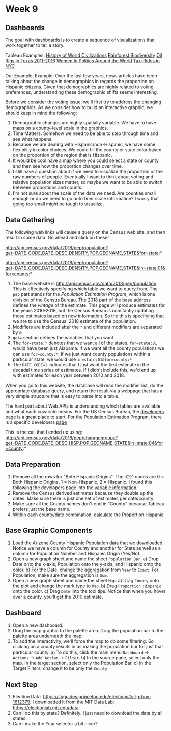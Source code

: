 # Week 9




## Dashboards

The goal with dashboards is to create a sequence of visualizations that work together to tell a story. 

Tableau Examples:
[History of World Civilizations](https://public.tableau.com/en-us/gallery/history-world?tab=featured&topic=greatest-hits)
[Rainforest Biodiversity](https://public.tableau.com/en-us/gallery/tale-rainforest?tab=featured&topic=greatest-hits)
[Oil Rigs in Texas 2011-2016](https://public.tableau.com/en-us/gallery/texan-oil-rigs?tab=featured&topic=greatest-hits)
[Women In Politics Around the World](https://public.tableau.com/en-us/gallery/women-politics-0?tab=featured&topic=greatest-hits)
[Taxi Rides in NYC](https://public.tableau.com/en-us/gallery/new-york-taxis?tab=featured&topic=greatest-hits)


Our Example:
Example: Over the last few years, news articles have been talking about the change in demographics in regards the proportion on Hispanic citizens. Given that demographics are highly related to voting preferences, understanding these demographic shifts seems interesting.

Before we consider the voting issue, we'll first try to address the changing demographics. As we consider how to build an interactive graphic, we should keep in mind the following:

1. Demographic changes are highly spatially variable. We have to have maps on a county-level scale in the graphics.
2. Time Matters. Somehow we need to be able to step through time and see what happens.
3. Because we are dealing with Hispanic/non-Hispanic, we have some flexibility in color choices. We could fill the county or state color based on the proportion of the region that is Hispanic.
4. It would be cool have a map where you could select a state or county and then see how the proportion changes over time.
5. I still have a question about if we need to visualize the proportion or the raw numbers of people. Eventually I want to think about voting and relative population sizes matter, so maybe we want to be able to switch between proportions and counts.
6. I'm not sure about the scale of the data we need. Are counties small enough or do we need to go onto finer scale information? I worry that going too small might be tough to visualize.





## Data Gathering

The following web links will cause a query on the Census web site, and then result in some data. Go ahead and click on these!

http://api.census.gov/data/2018/pep/population?get=DATE_CODE,DATE_DESC,DENSITY,POP,GEONAME,STATE&for=state:*

http://api.census.gov/data/2018/pep/population?get=DATE_CODE,DATE_DESC,DENSITY,POP,GEONAME,STATE&in=state:01&for=county:*

1. The base website is http://api.census.gov/data/2018/pep/population. This is effectively specifying which table we want to query from. The `pep` part stands for the *Population Estimation Program*, which is one division of the Census Bureau. The 2018 part of the base address defines the *vintage* of the estimate. This page will produce estimates for the years 2010-2018, but the Census Bureau is constantly updating those estimates based on new information. So the this is specifying that we are to use the Census' 2018 estimate of the population.
2. Modifiers are included after the `?` and different modifiers are separated by `&`
3. `get=` section defines the variables that you want 
4. The `for=state:*` denotes that we want all of the states. `for=state:01` would have been just Alabama. If we want all the county populations we can use `for=county:*`. If we just want county populations within a particular state, we would use `in=state:01&for=county:*`
5. The `DATE_CODE=1` indicates that I just want the first estimate in the decadal time series of estimates. If I didn't include this, we'd end up with estimates for each year between 2010 and 2018. 

When you go to this website, the database will read the modifier list, do the appropriate database query, and return the result via a webpage that has a very simple structure that is easy to parse into a table.

The hard part about Web APIs is understanding which tables are available and what each covariate means. For the US Census Bureau, the [developers](https://www.census.gov/developers/) page is a great place to start. For the Population Estimation Program, there is a specific developers [page](https://www.census.gov/data/developers/data-sets/popest-popproj/popest.html)

This is the call that I ended up using:
http://api.census.gov/data/2018/pep/charagegroups?get=DATE_CODE,DATE_DESC,HISP,POP,GEONAME,STATE&in=state:04&for=county:*

## Data Preparation

1. Remove all the rows for "Both Hispanic Origins". The `HISP` codes are 0 = Both Hispanic Origins, 1 = Non-Hispanic, 2 = Hispanic. I found this following the developers page into the [variable information](https://api.census.gov/data/2018/pep/charagegroups/variables/HISP.json).
2. Remove the Census derived estimates because they double up the dates. Make sure there is just one set of estimates per date/county.
3. Make sure all the County names don't end in "County" because Tableau prefers just the base name.
4. Within each county/date combination, calculate the Proportion Hispanic.

## Base Graphic Components

1. Load the Arizona County Hispanic Population data that we downloaded. Notice we have a column for County and another for State as well as a column for Population Number and Hispanic Origin (Yes/No).
2. Open a new graph sheet and name the sheet `Population Bar`. 
    a) Drop Date onto the x-axis, Population onto the y-axis, and Hispanic onto the color.
    b) For the Date, change the aggregation from `Year` to `Exact`. For Population, make sure the aggregation is `Sum`. 
3. Open a new graph sheet and name the sheet `Map`.
    a) Drag `County` onto the plot and change the mark type to `Map`.
    b) Drag `Proportion Hispanic` onto the color. 
    c) Drag `Date` into the tool tips. Notice that when you hover over a county, you'll get the 2010 estimate.
    
## Dashboard

1. Open a new dashboard.
2. Drag the map graphic to the palette area. Drag the population bar to the palette area underneath the map. 
3. To add the interactivity, we'll force the map to do some filtering. So clicking on a county results in us making the population bar for just that particular county. 
    a) To do this, click the main menu `Dashboard` -> `Actions` -> `Add Action` -> `Filter`.
    b) In the source pane, select only the map. In the target section, select only the Population Bar.
    c) In the Target Filters, change it to be only the `County`




## Next Step
1. Election Data. https://libguides.princeton.edu/elections#s-lg-box-1612379. I downloaded it from the MIT Data Lab: https://electionlab.mit.edu/data
2. Can I do this by state?  Definitely. I just need to download the data by all states.
3. Can I make the Year selector a bit nicer?

